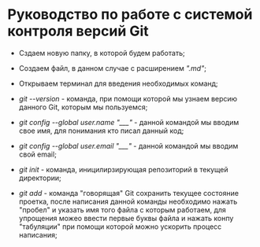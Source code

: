 # Руководство по работе с системой контроля версий Git

* Сздаем новую папку, в которой будем работать;

* Создаем файл, в данном случае с расширением *".md"*;

* Открываем терминал для введения необходимых команд;

* *git --version* - команда, при помощи которой мы узнаем версию данного Git, которым мы пользуемся;

* *git config --global user.name "___"* - данной командой мы вводим свое имя, для понимания кто писал данный код;

* *git config --global user.email "___"* - данной командой мы вводим свой email;

* *git init* - команда, иницилирзирующая репозиторий в текущей директории;

* *git add* - команда "говорящая" Git сохранить текущее состояние проетка, после написания данной команды необходимо нажать "пробел" и указать имя того файла с которым работаем, для упрощения можео ввести первые буквы файла и нажать конпу "табуляции" при помощи которой можно ускорить процесс написания;